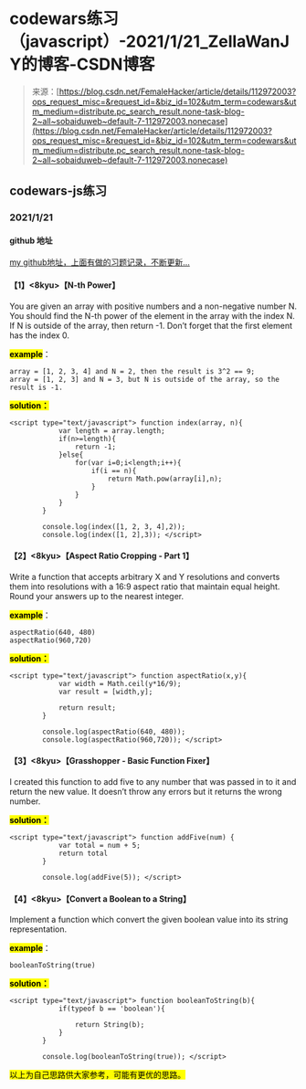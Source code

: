 <!--yml
category: codewars
date: 2022-08-13 11:46:40
-->

# codewars练习（javascript）-2021/1/21_ZellaWanJY的博客-CSDN博客

> 来源：[https://blog.csdn.net/FemaleHacker/article/details/112972003?ops_request_misc=&request_id=&biz_id=102&utm_term=codewars&utm_medium=distribute.pc_search_result.none-task-blog-2~all~sobaiduweb~default-7-112972003.nonecase](https://blog.csdn.net/FemaleHacker/article/details/112972003?ops_request_misc=&request_id=&biz_id=102&utm_term=codewars&utm_medium=distribute.pc_search_result.none-task-blog-2~all~sobaiduweb~default-7-112972003.nonecase)

## codewars-js练习

### 2021/1/21

#### github 地址

[my github地址，上面有做的习题记录，不断更新…](https://github.com/Mszmy/Codewars/)

#### 【1】<8kyu>【N-th Power】

You are given an array with positive numbers and a non-negative number N. You should find the N-th power of the element in the array with the index N. If N is outside of the array, then return -1\. Don’t forget that the first element has the index 0.

**<mark>example</mark>**：

```
array = [1, 2, 3, 4] and N = 2, then the result is 3^2 == 9;
array = [1, 2, 3] and N = 3, but N is outside of the array, so the result is -1. 
```

**<mark>solution：</mark>**

```
<script type="text/javascript"> function index(array, n){
			var length = array.length;
			if(n>=length){
				return -1;
			}else{
				for(var i=0;i<length;i++){
					if(i == n){
						return Math.pow(array[i],n);
					}
				}
			}
		}

		console.log(index([1, 2, 3, 4],2));
		console.log(index([1, 2],3)); </script> 
```

#### 【2】<8kyu>【Aspect Ratio Cropping - Part 1】

Write a function that accepts arbitrary X and Y resolutions and converts them into resolutions with a 16:9 aspect ratio that maintain equal height. Round your answers up to the nearest integer.

**<mark>example</mark>**：

```
aspectRatio(640, 480)
aspectRatio(960,720) 
```

**<mark>solution：</mark>**

```
<script type="text/javascript"> function aspectRatio(x,y){
 			var width = Math.ceil(y*16/9);
 			var result = [width,y];

 			return result;
		}

		console.log(aspectRatio(640, 480));
		console.log(aspectRatio(960,720)); </script> 
```

#### 【3】<8kyu>【Grasshopper - Basic Function Fixer】

I created this function to add five to any number that was passed in to it and return the new value. It doesn’t throw any errors but it returns the wrong number.

**<mark>solution：</mark>**

```
<script type="text/javascript"> function addFive(num) {
			var total = num + 5;
			return total
		}

		console.log(addFive(5)); </script> 
```

#### 【4】<8kyu>【Convert a Boolean to a String】

Implement a function which convert the given boolean value into its string representation.

**<mark>example</mark>**：

```
booleanToString(true) 
```

**<mark>solution：</mark>**

```
<script type="text/javascript"> function booleanToString(b){
			if(typeof b == 'boolean'){

				return String(b);
			}
		}

		console.log(booleanToString(true)); </script> 
```

<mark>以上为自己思路供大家参考，可能有更优的思路。</mark>